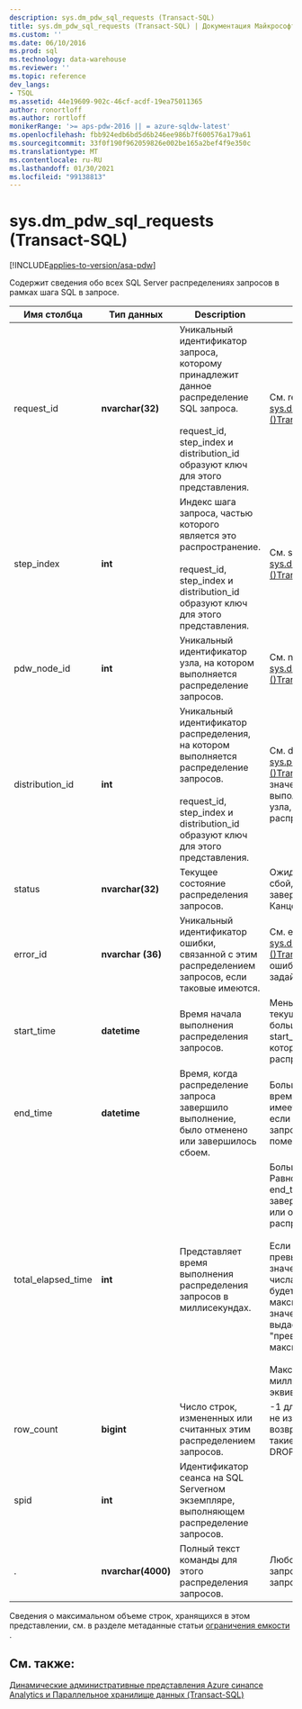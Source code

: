 ```yaml
---
description: sys.dm_pdw_sql_requests (Transact-SQL)
title: sys.dm_pdw_sql_requests (Transact-SQL) | Документация Майкрософт
ms.custom: ''
ms.date: 06/10/2016
ms.prod: sql
ms.technology: data-warehouse
ms.reviewer: ''
ms.topic: reference
dev_langs:
- TSQL
ms.assetid: 44e19609-902c-46cf-acdf-19ea75011365
author: ronortloff
ms.author: rortloff
monikerRange: '>= aps-pdw-2016 || = azure-sqldw-latest'
ms.openlocfilehash: fbb924edb6bd5d6b246ee986b7f600576a179a61
ms.sourcegitcommit: 33f0f190f962059826e002be165a2bef4f9e350c
ms.translationtype: MT
ms.contentlocale: ru-RU
ms.lasthandoff: 01/30/2021
ms.locfileid: "99138813"
---
```

# <a name="sysdm_pdw_sql_requests-transact-sql"></a>sys.dm_pdw_sql_requests (Transact-SQL)
[!INCLUDE[applies-to-version/asa-pdw](../../includes/applies-to-version/asa-pdw.md)]

  Содержит сведения обо всех SQL Server распределениях запросов в рамках шага SQL в запросе.  
  
|Имя столбца|Тип данных|Description|Диапазон|  
|-----------------|---------------|-----------------|-----------|  
|request_id|**nvarchar(32)**|Уникальный идентификатор запроса, которому принадлежит данное распределение SQL запроса.<br /><br /> request_id, step_index и distribution_id образуют ключ для этого представления.|См. request_id в [sys.dm_pdw_exec_requests &#40;&#41;Transact-SQL ](../../relational-databases/system-dynamic-management-views/sys-dm-pdw-exec-requests-transact-sql.md).|  
|step_index|**int**|Индекс шага запроса, частью которого является это распространение.<br /><br /> request_id, step_index и distribution_id образуют ключ для этого представления.|См. step_index в [sys.dm_pdw_request_steps &#40;&#41;Transact-SQL ](../../relational-databases/system-dynamic-management-views/sys-dm-pdw-request-steps-transact-sql.md).|  
|pdw_node_id|**int**|Уникальный идентификатор узла, на котором выполняется распределение запросов.|См. node_id в [sys.dm_pdw_nodes &#40;&#41;Transact-SQL ](../../relational-databases/system-dynamic-management-views/sys-dm-pdw-nodes-transact-sql.md).|  
|distribution_id|**int**|Уникальный идентификатор распределения, на котором выполняется распределение запросов.<br /><br /> request_id, step_index и distribution_id образуют ключ для этого представления.|См. distribution_id в [sys.pdw_distributions &#40;&#41;Transact-SQL ](../../relational-databases/system-catalog-views/sys-pdw-distributions-transact-sql.md). Задайте значение-1 для запросов, выполняемых в области узла, а не в области распространения.|  
|status|**nvarchar(32)**|Текущее состояние распределения запросов.|Ожидание, выполнение, сбой, отменено, завершено, прервано, Канцелсубмиттед|  
|error_id|**nvarchar (36)**|Уникальный идентификатор ошибки, связанной с этим распределением запросов, если таковые имеются.|См. error_id в [sys.dm_pdw_errors &#40;&#41;Transact-SQL ](../../relational-databases/system-dynamic-management-views/sys-dm-pdw-errors-transact-sql.md). Если ошибка не возникала, задайте значение NULL.|  
|start_time|**datetime**|Время начала выполнения распределения запросов.|Меньше или равно текущему времени и больше или равно start_time шага запроса, к которому относится это распределение запросов|  
|end_time|**datetime**|Время, когда распределение запроса завершило выполнение, было отменено или завершилось сбоем.|Больше или равно времени начала или имеет значение NULL, если распределение запроса выполняется или помещается в очередь.|  
|total_elapsed_time|**int**|Представляет время выполнения распределения запросов в миллисекундах.|Больше или равно 0. Равно Дельта start_time и end_time для завершенных, неудачных или отмененных распределений запросов.<br /><br /> Если total_elapsed_time превышает максимальное значение для целого числа, total_elapsed_time будет продолжать быть максимальным значением. Это условие выдаст предупреждение "превышено максимальное значение".<br /><br /> Максимальное значение в миллисекундах эквивалентно 24,8 дням.|  
|row_count|**bigint**|Число строк, измененных или считанных этим распределением запросов.|-1 для операций, которые не изменяют или возвращают данные, такие как CREATE TABLE и DROP TABLE.|  
|spid|**int**|Идентификатор сеанса на SQL Serverном экземпляре, выполняющем распределение запросов.||  
|.|**nvarchar(4000)**|Полный текст команды для этого распределения запросов.|Любой допустимый запрос или строка запроса.|  
  
 Сведения о максимальном объеме строк, хранящихся в этом представлении, см. в разделе метаданные статьи [ограничения емкости](/azure/sql-data-warehouse/sql-data-warehouse-service-capacity-limits#metadata) .  
  
## <a name="see-also"></a>См. также:  
 [Динамические административные представления Azure синапсе Analytics и Параллельное хранилище данных &#40;Transact-SQL&#41;](../../relational-databases/system-dynamic-management-views/sql-and-parallel-data-warehouse-dynamic-management-views.md)  
  
  
